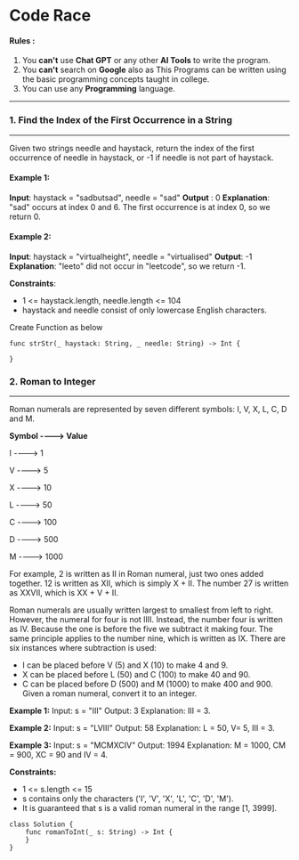 # Code Race

#### Rules :
1. You **can't** use **Chat GPT** or any other **AI Tools** to write the program.
2. You **can't** search on **Google** also as This Programs can be written using the basic programming concepts taught in college.
3. You can use any **Programming** language.

---
### 1. Find the Index of the First Occurrence in a String
---
Given two strings needle and haystack, return the index of the first occurrence of needle in haystack, or -1 if needle is not part of haystack.
 
#### Example 1:

**Input**: haystack = "sadbutsad", needle = "sad"
**Output** : 0
**Explanation**: "sad" occurs at index 0 and 6.
The first occurrence is at index 0, so we return 0.

#### Example 2:
**Input**: haystack = "virtualheight", needle = "virtualised"
**Output**: -1
**Explanation**: "leeto" did not occur in "leetcode", so we return -1.
 
**Constraints**:
* 1 <= haystack.length, needle.length <= 104
* haystack and needle consist of only lowercase English characters.

Create Function as below

    func strStr(_ haystack: String, _ needle: String) -> Int {
            
    }




### 2. Roman to Integer
---
Roman numerals are represented by seven different symbols: I, V, X, L, C, D and M.

**Symbol ----> Value**

I ----> 1

V ----> 5

X ----> 10

L ----> 50

C ----> 100

D ----> 500

M ----> 1000

For example, 2 is written as II in Roman numeral, just two ones added together. 12 is written as XII, which is simply X + II. The number 27 is written as XXVII, which is XX + V + II.

Roman numerals are usually written largest to smallest from left to right. However, the numeral for four is not IIII. Instead, the number four is written as IV. Because the one is before the five we subtract it making four. The same principle applies to the number nine, which is written as IX. There are six instances where subtraction is used:

* I can be placed before V (5) and X (10) to make 4 and 9. 
* X can be placed before L (50) and C (100) to make 40 and 90. 
* C can be placed before D (500) and M (1000) to make 400 and 900.
Given a roman numeral, convert it to an integer.
 
**Example 1:**
Input: s = "III"
Output: 3
Explanation: III = 3.

**Example 2:**
Input: s = "LVIII"
Output: 58
Explanation: L = 50, V= 5, III = 3.

**Example 3:**
Input: s = "MCMXCIV"
Output: 1994
Explanation: M = 1000, CM = 900, XC = 90 and IV = 4.
 
**Constraints:**
* 1 <= s.length <= 15
* s contains only the characters ('I', 'V', 'X', 'L', 'C', 'D', 'M').
* It is guaranteed that s is a valid roman numeral in the range [1, 3999].

```
class Solution {
    func romanToInt(_ s: String) -> Int {
    }
}
```
